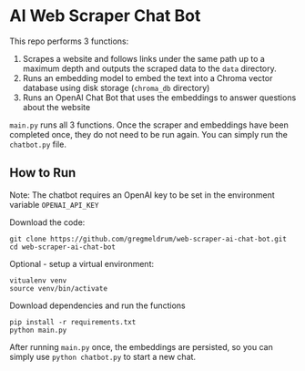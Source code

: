 # AI Web Scraper Chat Bot

This repo performs 3 functions:
1. Scrapes a website and follows links under the same path up to a maximum depth and outputs the scraped data to the `data` directory.
2. Runs an embedding model to embed the text into a Chroma vector database using disk storage (`chroma_db` directory)
3. Runs an OpenAI Chat Bot that uses the embeddings to answer questions about the website

`main.py` runs all 3 functions. Once the scraper and embeddings have been completed once, they do not need to be run again. You can simply run the `chatbot.py` file.

## How to Run

Note: The chatbot requires an OpenAI key to be set in the environment variable `OPENAI_API_KEY`

Download the code:

```
git clone https://github.com/gregmeldrum/web-scraper-ai-chat-bot.git
cd web-scraper-ai-chat-bot
```

Optional - setup a virtual environment:
```
vitualenv venv
source venv/bin/activate
```

Download dependencies and run the functions
```
pip install -r requirements.txt
python main.py
```

After running `main.py` once, the embeddings are persisted, so you can simply use `python chatbot.py` to start a new chat.
